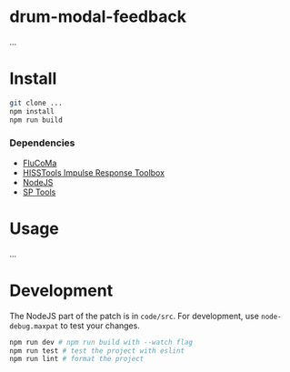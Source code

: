 # drum-modal-feedback

...

# Install

```bash
git clone ...
npm install
npm run build
```

### Dependencies

-   [FluCoMa](https://github.com/flucoma/flucoma-max/)
-   [HISSTools Impulse Response Toolbox](https://github.com/HISSTools/HISSTools_Impulse_Response_Toolbox)
-   [NodeJS](https://formulae.brew.sh/formula/node)
-   [SP Tools](https://github.com/rconstanzo/sp-tools)

# Usage

...

# Development

The NodeJS part of the patch is in `code/src`. For development, use `node-debug.maxpat` to test your changes.

```bash
npm run dev # npm run build with --watch flag
npm run test # test the project with eslint
npm run lint # format the project
```

